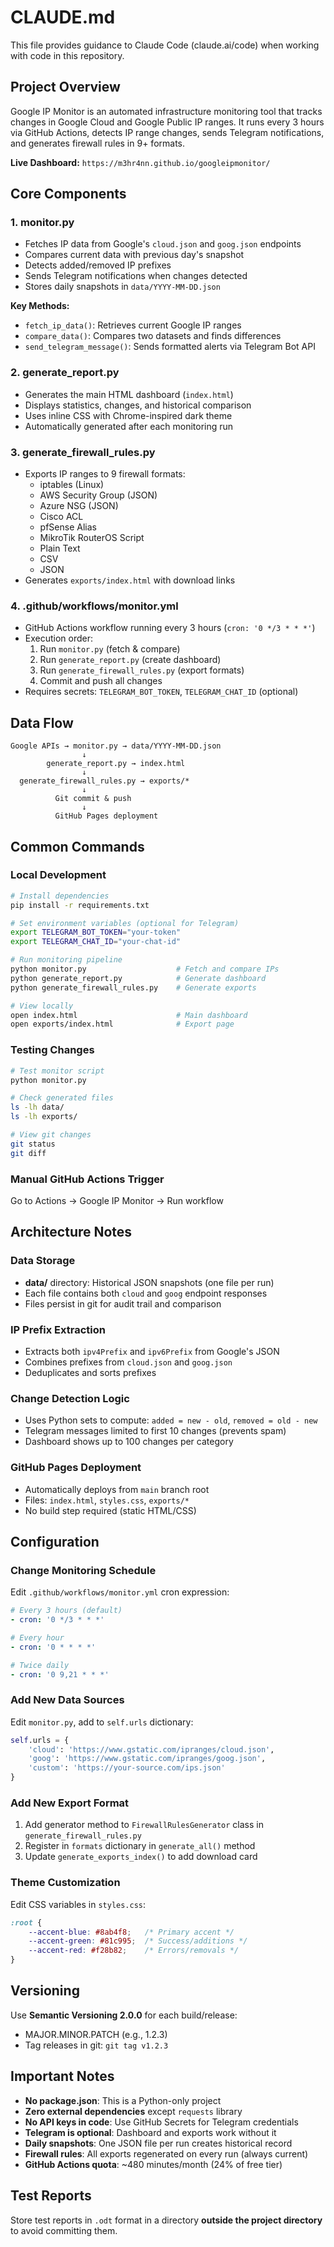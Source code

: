 # CLAUDE.md

This file provides guidance to Claude Code (claude.ai/code) when working with code in this repository.

## Project Overview

Google IP Monitor is an automated infrastructure monitoring tool that tracks changes in Google Cloud and Google Public IP ranges. It runs every 3 hours via GitHub Actions, detects IP range changes, sends Telegram notifications, and generates firewall rules in 9+ formats.

**Live Dashboard:** `https://m3hr4nn.github.io/googleipmonitor/`

## Core Components

### 1. monitor.py
- Fetches IP data from Google's `cloud.json` and `goog.json` endpoints
- Compares current data with previous day's snapshot
- Detects added/removed IP prefixes
- Sends Telegram notifications when changes detected
- Stores daily snapshots in `data/YYYY-MM-DD.json`

**Key Methods:**
- `fetch_ip_data()`: Retrieves current Google IP ranges
- `compare_data()`: Compares two datasets and finds differences
- `send_telegram_message()`: Sends formatted alerts via Telegram Bot API

### 2. generate_report.py
- Generates the main HTML dashboard (`index.html`)
- Displays statistics, changes, and historical comparison
- Uses inline CSS with Chrome-inspired dark theme
- Automatically generated after each monitoring run

### 3. generate_firewall_rules.py
- Exports IP ranges to 9 firewall formats:
  - iptables (Linux)
  - AWS Security Group (JSON)
  - Azure NSG (JSON)
  - Cisco ACL
  - pfSense Alias
  - MikroTik RouterOS Script
  - Plain Text
  - CSV
  - JSON
- Generates `exports/index.html` with download links

### 4. .github/workflows/monitor.yml
- GitHub Actions workflow running every 3 hours (`cron: '0 */3 * * *'`)
- Execution order:
  1. Run `monitor.py` (fetch & compare)
  2. Run `generate_report.py` (create dashboard)
  3. Run `generate_firewall_rules.py` (export formats)
  4. Commit and push all changes
- Requires secrets: `TELEGRAM_BOT_TOKEN`, `TELEGRAM_CHAT_ID` (optional)

## Data Flow

```
Google APIs → monitor.py → data/YYYY-MM-DD.json
                ↓
        generate_report.py → index.html
                ↓
  generate_firewall_rules.py → exports/*
                ↓
          Git commit & push
                ↓
          GitHub Pages deployment
```

## Common Commands

### Local Development
```bash
# Install dependencies
pip install -r requirements.txt

# Set environment variables (optional for Telegram)
export TELEGRAM_BOT_TOKEN="your-token"
export TELEGRAM_CHAT_ID="your-chat-id"

# Run monitoring pipeline
python monitor.py                    # Fetch and compare IPs
python generate_report.py            # Generate dashboard
python generate_firewall_rules.py    # Generate exports

# View locally
open index.html                      # Main dashboard
open exports/index.html              # Export page
```

### Testing Changes
```bash
# Test monitor script
python monitor.py

# Check generated files
ls -lh data/
ls -lh exports/

# View git changes
git status
git diff
```

### Manual GitHub Actions Trigger
Go to Actions → Google IP Monitor → Run workflow

## Architecture Notes

### Data Storage
- **data/** directory: Historical JSON snapshots (one file per run)
- Each file contains both `cloud` and `goog` endpoint responses
- Files persist in git for audit trail and comparison

### IP Prefix Extraction
- Extracts both `ipv4Prefix` and `ipv6Prefix` from Google's JSON
- Combines prefixes from `cloud.json` and `goog.json`
- Deduplicates and sorts prefixes

### Change Detection Logic
- Uses Python sets to compute: `added = new - old`, `removed = old - new`
- Telegram messages limited to first 10 changes (prevents spam)
- Dashboard shows up to 100 changes per category

### GitHub Pages Deployment
- Automatically deploys from `main` branch root
- Files: `index.html`, `styles.css`, `exports/*`
- No build step required (static HTML/CSS)

## Configuration

### Change Monitoring Schedule
Edit `.github/workflows/monitor.yml` cron expression:
```yaml
# Every 3 hours (default)
- cron: '0 */3 * * *'

# Every hour
- cron: '0 * * * *'

# Twice daily
- cron: '0 9,21 * * *'
```

### Add New Data Sources
Edit `monitor.py`, add to `self.urls` dictionary:
```python
self.urls = {
    'cloud': 'https://www.gstatic.com/ipranges/cloud.json',
    'goog': 'https://www.gstatic.com/ipranges/goog.json',
    'custom': 'https://your-source.com/ips.json'
}
```

### Add New Export Format
1. Add generator method to `FirewallRulesGenerator` class in `generate_firewall_rules.py`
2. Register in `formats` dictionary in `generate_all()` method
3. Update `generate_exports_index()` to add download card

### Theme Customization
Edit CSS variables in `styles.css`:
```css
:root {
    --accent-blue: #8ab4f8;   /* Primary accent */
    --accent-green: #81c995;  /* Success/additions */
    --accent-red: #f28b82;    /* Errors/removals */
}
```

## Versioning

Use **Semantic Versioning 2.0.0** for each build/release:
- MAJOR.MINOR.PATCH (e.g., 1.2.3)
- Tag releases in git: `git tag v1.2.3`

## Important Notes

- **No package.json**: This is a Python-only project
- **Zero external dependencies** except `requests` library
- **No API keys in code**: Use GitHub Secrets for Telegram credentials
- **Telegram is optional**: Dashboard and exports work without it
- **Daily snapshots**: One JSON file per run creates historical record
- **Firewall rules**: All exports regenerated on every run (always current)
- **GitHub Actions quota**: ~480 minutes/month (24% of free tier)

## Test Reports

Store test reports in `.odt` format in a directory **outside the project directory** to avoid committing them.
